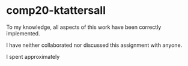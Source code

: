 # comp20-ktattersall

To my knowledge, all aspects of this work have been correctly implemented.

I have neither collaborated nor discussed this assignment with anyone.

I spent approximately 